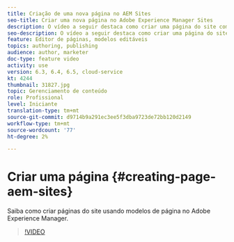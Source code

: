 ```yaml
---
title: Criação de uma nova página no AEM Sites
seo-title: Criar uma nova página no Adobe Experience Manager Sites
description: O vídeo a seguir destaca como criar uma página do site com base em um modelo no Adobe Experience Manager.
seo-description: O vídeo a seguir destaca como criar uma página do site com base em um modelo no Adobe Experience Manager.
feature: Editor de páginas, modelos editáveis
topics: authoring, publishing
audience: author, marketer
doc-type: feature video
activity: use
version: 6.3, 6.4, 6.5, cloud-service
kt: 4244
thumbnail: 31827.jpg
topic: Gerenciamento de conteúdo
role: Profissional
level: Iniciante
translation-type: tm+mt
source-git-commit: d9714b9a291ec3ee5f3dba9723de72bb120d2149
workflow-type: tm+mt
source-wordcount: '77'
ht-degree: 2%

---
```



# Criar uma página {#creating-page-aem-sites}

Saiba como criar páginas do site usando modelos de página no Adobe Experience Manager.

>[!VIDEO](https://video.tv.adobe.com/v/31827?quality=12&learn=on)
